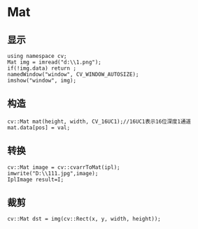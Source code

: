 # Mat

## 显示

```
using namespace cv;
Mat img = imread("d:\\1.png");
if(!img.data) return ;
namedWindow("window", CV_WINDOW_AUTOSIZE);
imshow("window", img);
```

## 构造

```
cv::Mat mat(height, width, CV_16UC1);//16UC1表示16位深度1通道
mat.data[pos] = val;
```

## 转换

```
cv::Mat image = cv::cvarrToMat(ipl);
imwrite("D:\\111.jpg",image);
IplImage result=I;
```

## 裁剪

```
cv::Mat dst = img(cv::Rect(x, y, width, height));
```